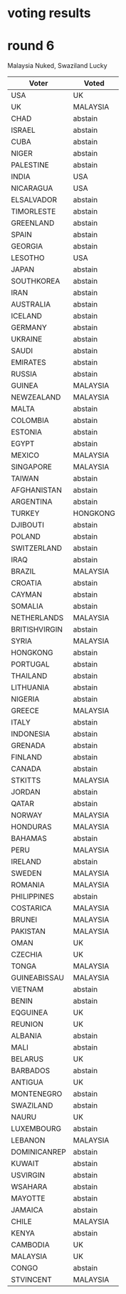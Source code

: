 # voting results
# round 6
Malaysia Nuked, Swaziland Lucky

Voter | Voted
---- | ----
USA	|	UK
UK	|	MALAYSIA
CHAD	|	abstain
ISRAEL	|	abstain
CUBA	|	abstain
NIGER	|	abstain
PALESTINE	|	abstain
INDIA	|	USA
NICARAGUA	|	USA
ELSALVADOR	|	abstain
TIMORLESTE	|	abstain
GREENLAND	|	abstain
SPAIN	|	abstain
GEORGIA	|	abstain
LESOTHO	|	USA
JAPAN	|	abstain
SOUTHKOREA	|	abstain
IRAN	|	abstain
AUSTRALIA	|	abstain
ICELAND	|	abstain
GERMANY	|	abstain
UKRAINE	|	abstain
SAUDI	|	abstain
EMIRATES	|	abstain
RUSSIA	|	abstain
GUINEA	|	MALAYSIA
NEWZEALAND	|	MALAYSIA
MALTA	|	abstain
COLOMBIA	|	abstain
ESTONIA	|	abstain
EGYPT	|	abstain
MEXICO	|	MALAYSIA
SINGAPORE	|	MALAYSIA
TAIWAN	|	abstain
AFGHANISTAN	|	abstain
ARGENTINA	|	abstain
TURKEY	|	HONGKONG
DJIBOUTI	|	abstain
POLAND	|	abstain
SWITZERLAND	|	abstain
IRAQ	|	abstain
BRAZIL	|	MALAYSIA
CROATIA	|	abstain
CAYMAN	|	abstain
SOMALIA	|	abstain
NETHERLANDS	|	MALAYSIA
BRITISHVIRGIN	|	abstain
SYRIA	|	MALAYSIA
HONGKONG	|	abstain
PORTUGAL	|	abstain
THAILAND	|	abstain
LITHUANIA	|	abstain
NIGERIA	|	abstain
GREECE	|	MALAYSIA
ITALY	|	abstain
INDONESIA	|	abstain
GRENADA	|	abstain
FINLAND	|	abstain
CANADA	|	abstain
STKITTS	|	MALAYSIA
JORDAN	|	abstain
QATAR	|	abstain
NORWAY	|	MALAYSIA
HONDURAS	|	MALAYSIA
BAHAMAS	|	abstain
PERU	|	MALAYSIA
IRELAND	|	abstain
SWEDEN	|	MALAYSIA
ROMANIA	|	MALAYSIA
PHILIPPINES	|	abstain
COSTARICA	|	MALAYSIA
BRUNEI	|	MALAYSIA
PAKISTAN	|	MALAYSIA
OMAN	|	UK
CZECHIA	|	UK
TONGA	|	MALAYSIA
GUINEABISSAU	|	MALAYSIA
VIETNAM	|	abstain
BENIN	|	abstain
EQGUINEA	|	UK
REUNION	|	UK
ALBANIA	|	abstain
MALI	|	abstain
BELARUS	|	UK
BARBADOS	|	abstain
ANTIGUA	|	UK
MONTENEGRO	|	abstain
SWAZILAND	|	abstain
NAURU	|	UK
LUXEMBOURG	|	abstain
LEBANON	|	MALAYSIA
DOMINICANREP	|	abstain
KUWAIT	|	abstain
USVIRGIN	|	abstain
WSAHARA	|	abstain
MAYOTTE	|	abstain
JAMAICA	|	abstain
CHILE	|	MALAYSIA
KENYA	|	abstain
CAMBODIA	|	UK
MALAYSIA	|	UK
CONGO	|	abstain
STVINCENT	|	MALAYSIA